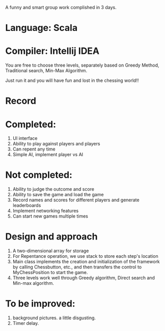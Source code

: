 A funny and smart group work complished in 3 days.

# Language: Scala

# Compiler: Intellij IDEA

You are free to choose three levels,  separately based on Greedy Method, Traditional search, Min-Max Algorithm.

Just run it and you will have fun and lost in the chessing world!!

# Record
# Completed:
  1. UI interface
  2. Ability to play against players and players
  3. Can repent any time
  4. Simple AI, implement player vs AI

# Not completed:
  1. Ability to judge the outcome and score
  2. Ability to save the game and load the game
  3. Record names and scores for different players and generate leaderboards
  4. Implement networking features
  5. Can start new games multiple times

# Design and approach
  1. A two-dimensional array for storage
  2. For Repentance operation, we use stack to store each step's location
  3. Main class implements the creation and initialization of the framework by calling Chessbutton, etc., and then transfers the control to MyChessPosition to start the game.
  4. Three levels work well through Greedy algorithm, Direct search and Min-max algorithm.
  
# To be improved: 
   1. background pictures. a little disgusting.
   2. Timer delay.



    

